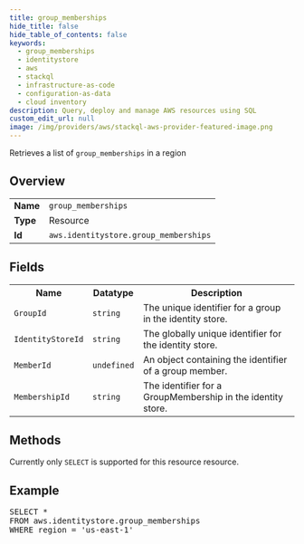 ```yaml
---
title: group_memberships
hide_title: false
hide_table_of_contents: false
keywords:
  - group_memberships
  - identitystore
  - aws
  - stackql
  - infrastructure-as-code
  - configuration-as-data
  - cloud inventory
description: Query, deploy and manage AWS resources using SQL
custom_edit_url: null
image: /img/providers/aws/stackql-aws-provider-featured-image.png
---
```

Retrieves a list of <code>group_memberships</code> in a region

## Overview
<table><tbody>
<tr><td><b>Name</b></td><td><code>group_memberships</code></td></tr>
<tr><td><b>Type</b></td><td>Resource</td></tr>
<tr><td><b>Id</b></td><td><code>aws.identitystore.group_memberships</code></td></tr>
</tbody></table>

## Fields
<table><tbody>
<tr><th>Name</th><th>Datatype</th><th>Description</th></tr>
<tr><td><code>GroupId</code></td><td><code>string</code></td><td>The unique identifier for a group in the identity store.</td></tr><tr><td><code>IdentityStoreId</code></td><td><code>string</code></td><td>The globally unique identifier for the identity store.</td></tr><tr><td><code>MemberId</code></td><td><code>undefined</code></td><td>An object containing the identifier of a group member.</td></tr><tr><td><code>MembershipId</code></td><td><code>string</code></td><td>The identifier for a GroupMembership in the identity store.</td></tr>
</tbody></table>

## Methods
Currently only <code>SELECT</code> is supported for this resource resource.

## Example
<pre>
SELECT * 
FROM aws.identitystore.group_memberships
WHERE region = 'us-east-1'
</pre>
